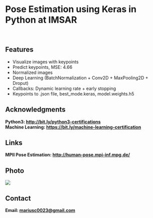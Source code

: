 <h1>Pose Estimation using Keras in Python at IMSAR</h1>
<br>
<h2>Features</h2>
<ul>
    <li>Visualize images with keypoints</li>
    <li>Predict keypoints, MSE: 4.66</li>
    <li>Normalized images</li>
    <li>Deep Learning (BatchNormalization + Conv2D + MaxPooling2D + Droput)</li>
    <li>Callbacks: Dynamic learning rate + early stopping</li>
    <li>Keypoints to .json file, best_mode.keras, model.weights.h5</li>
</ul>

<h2>Acknowledgments</h2>

<b> Python3: http://bit.ly/python3-certifications </b>
<br>
<b> Machine Learning: https://bit.ly/machine-learning-certification <b>
<br>

<h2>Links</h2>

<b>MPII Pose Estimation: http://human-pose.mpi-inf.mpg.de/</b>
<br>

<h2>Photo</h2>
<img src="image.png">
<br>
<h2>Contact</h2>

<b> Email: mariusc0023@gmail.com </b>

